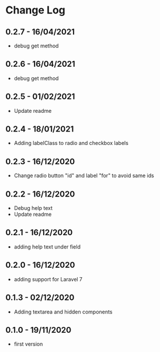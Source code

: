 # Change Log

## 0.2.7 - 16/04/2021

- debug get method

## 0.2.6 - 16/04/2021

- debug get method

## 0.2.5 - 01/02/2021

- Update readme

## 0.2.4 - 18/01/2021

- Adding labelClass to radio and checkbox labels 

## 0.2.3 - 16/12/2020

- Change radio button "id" and label "for" to avoid same ids

## 0.2.2 - 16/12/2020

- Debug help text
- Update readme

## 0.2.1 - 16/12/2020

- adding help text under field

## 0.2.0 - 16/12/2020

- adding support for Laravel 7

## 0.1.3 - 02/12/2020

- Adding textarea and hidden components

## 0.1.0 - 19/11/2020

- first version

